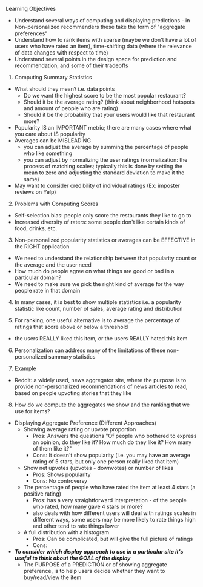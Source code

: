 <!-- Summary Statistics: Non-Personalized Recommender Technique -->

Learning Objectives
  - Understand several ways of computing and displaying predictions - in Non-personalized recommenders these take the form of "aggregate preferences"
  - Understand how to rank items with sparse (maybe we don't have a lot of users who have rated an item), time-shifting data (where the relevance of data changes with respect to time)
  - Understand several points in the design space for prediction and recommendation, and some of their tradeoffs 


1. Computing Summary Statistics 
  - What should they mean? i.e. data points
    - Do we want the highest score to be the most popular restaurant?
    - Should it be the average rating? (think about neighborhood hotspots and amount of people who are rating)
    - Should it be the probability that your users would like that restaurant more? 
  - Popularity IS an IMPORTANT metric; there are many cases where what you care about IS popularity 
  - Averages can be MISLEADING 
    - you can adjust the average by summing the percentage of people who like something 
    - you can adjust by normalizing the user ratings (normalization: the process of matching scales; typically this is done by setting the mean to zero and adjusting the standard deviation to make it the same)
  - May want to consider credibility of individual ratings (Ex: imposter reviews on Yelp)

2. Problems with Computing Scores 
  - Self-selection bias: people only score the restaurants they like to go to 
  - Increased diversity of raters: some people don't like certain kinds of food, drinks, etc. 
  
3. Non-personalized popularity statistics or averages can be EFFECTIVE in the RIGHT application
  - We need to understand the relationship between that popularity count or the average and the user need 
  - How much do people agree on what things are good or bad in a particular domain?
  - We need to make sure we pick the right kind of average for the way people rate in that domain 

4. In many cases, it is best to show multiple statistics i.e. a popularity statistic like count, number of sales, average rating and distribution 

5. For ranking, one useful alternative is to average the percentage of ratings that score above or below a threshold
  - the users REALLY liked this item, or the users REALLY hated this item 
  
6. Personalization can address many of the limitations of these non-personalized summary statistics 
    
7. Example
  - Reddit: a widely used, news aggregator site, where the purpose is to provide non-personalized recommendations of news articles to read, based on people upvoting stories that they like 

8. How do we compute the aggregates we show and the ranking that we use for items? 
  - Displaying Aggregate Preference (Different Approaches) 
    - Showing average rating or upvote proportion
      - Pros: Answers the questions "Of people who bothered to express an opinion, do they like it? How much do they like it? How many of them like it?"
      - Cons: It doesn't show popularity (i.e. you may have an average rating of 5 stars, but only one person really liked that item) 
    - Show net upvotes (upvotes - downvotes) or number of likes
      - Pros: Shows popularity
      - Cons: No controversy
    - The percentage of people who have rated the item at least 4 stars (a positive rating)
      - Pros: has a very straightforward interpretation - of the people who rated, how many gave 4 stars or more? 
      - also deals with how different users will deal with ratings scales in different ways, some users may be more likely to rate things high and other tend to rate things lower 
    - A full distribution with a histogram 
      - Pros: Can be complicated, but will give the full picture of ratings 
      - Cons: 
  - ***To consider which display approach to use in a particular site it's useful to think about the GOAL of the display***
    - The PURPOSE of a PREDICTION or of showing aggregate preference, is to help users decide whether they want to buy/read/view the item 
    
    
    
    
    
    
    
    
    
    
    
    
    
    
    
    
    
    
    
    
    
    
    
    
    